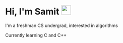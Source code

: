 # Hi, I'm Samit <img src="https://raw.githubusercontent.com/MartinHeinz/MartinHeinz/master/wave.gif" width="30px">


I'm a freshman CS undergrad, interested in algorithms 


Currently learning C and C++ 


